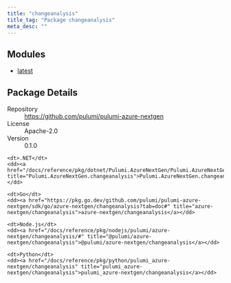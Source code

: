 ```yaml
---
title: "changeanalysis"
title_tag: "Package changeanalysis"
meta_desc: ""
---
```


<!-- WARNING: this file was generated by Pulumi Docs Generator. -->
<!-- Do not edit by hand unless you're certain you know what you are doing! -->



<h2 id="modules">Modules</h2>
<ul class="api">
    <li><a href="latest/" title="latest"><span class="symbol module"></span>latest</a></li>
</ul>

<h2 id="package-details">Package Details</h2>
<dl class="package-details">
	<dt>Repository</dt>
	<dd><a href="https://github.com/pulumi/pulumi-azure-nextgen">https://github.com/pulumi/pulumi-azure-nextgen</a></dd>
	<dt>License</dt>
	<dd>Apache-2.0</dd>
	<dt>Version</dt>
	<dd>0.1.0</dd>
</dl>



<dl class="tabular">

    <dt>.NET</dt>
    <dd><a href="/docs/reference/pkg/dotnet/Pulumi.AzureNextGen/Pulumi.AzureNextGen.changeanalysis.html" title="Pulumi.AzureNextGen.changeanalysis">Pulumi.AzureNextGen.changeanalysis</a></dd>

    <dt>Go</dt>
    <dd><a href="https://pkg.go.dev/github.com/pulumi/pulumi-azure-nextgen/sdk/go/azure-nextgen/changeanalysis?tab=doc#" title="azure-nextgen/changeanalysis">azure-nextgen/changeanalysis</a></dd>

    <dt>Node.js</dt>
    <dd><a href="/docs/reference/pkg/nodejs/pulumi/azure-nextgen/changeanalysis/#" title="@pulumi/azure-nextgen/changeanalysis">@pulumi/azure-nextgen/changeanalysis</a></dd>

    <dt>Python</dt>
    <dd><a href="/docs/reference/pkg/python/pulumi_azure-nextgen/changeanalysis" title="pulumi_azure-nextgen/changeanalysis">pulumi_azure-nextgen/changeanalysis</a></dd>

</dl>

